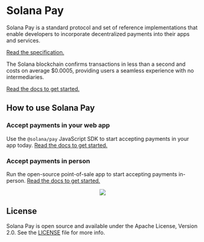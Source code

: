 # Solana Pay

Solana Pay is a standard protocol and set of reference implementations that enable developers to incorporate decentralized payments into their apps and services.

[Read the specification.](SPEC.md)

The Solana blockchain confirms transactions in less than a second and costs on average $0.0005, providing users a seamless experience with no intermediaries.

[Read the docs to get started.](core)

## How to use Solana Pay

### Accept payments in your web app
Use the `@solana/pay` JavaScript SDK to start accepting payments in your app today. [Read the docs to get started.](core)

### Accept payments in person
Run the open-source point-of-sale app to start accepting payments in-person. [Read the docs to get started.](point-of-sale)

<p align="center">
  <img style="max-width:375px;" src="solana-pay.png">
</p>

## License

Solana Pay is open source and available under the Apache License, Version 2.0. See the [LICENSE](./LICENSE) file for more info.
